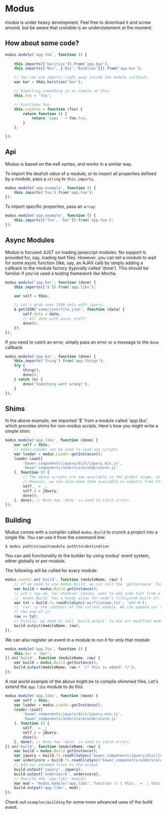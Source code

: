Modus
=====

*modus* is under heavy development. Feel free to download it and screw around, but be aware that
unstable is an understatement at the moment.

How about some code?
--------------------

```javascript
modus.module('app.foo', function () {
   
    this.imports(['baritize']).from('app.baz');
    this.imports(['Bin', {'Baz':'BazAlias'}]).from('app.bar');

    // You can use imports right away inside the module callback.
    var bar = this.baritize('bar');

    // Exporting something is as simple as this:
    this.foo = 'foo';

    // Functions too.
    this.saysFoo = function (foo) {
        return function () {
            return 'says ' + foo.foo;
        }
    };

});
```

Api
---
Modus is based on the es6 syntax, and works in a similar way.

To import the deafult value of a module, or to import all properties defined
by a module, pass a `string` to `this.imports`.

```javascript
modus.module('app.example', function () {
    this.imports('foo').from('app.foo');
});
```

To import specific properties, pass an `array`:
```javascript
modus.module('app.example', function () {
    this.imports(['foo', 'bar']).from('app.foo');
});
```

Async Modules
-------------
Modus is focused JUST on loading javascript modules. No support is provided
for, say, loading text files. However, you can tell a module to wait for
some async function (like, say, an AJAX call) by simply adding a callback
to the module factory (typically called 'done'). This should be familiar if
you've used a testing framework like Mocha.

```javascript
modus.module('app.bar', function (done) {
    this.imports(['$']).from('app.libs');

    var self = this;

    // Let's grab some JSON data with jquery.
    $.getJSON('some/json/file.json', function (data) {
        self.data = data;
        // All done with async stuff!
        done();
    });
});
```

If you need to catch an error, simply pass an error or a message to the `done` callback.

```javascript
modus.module('app.bar', function (done) {
    this.imports('thing').from('app.things');
    try {
        thing();
        done();
    } catch (e) {
        done('Something went wrong!');
    } 
});
```

Shims
-----
In the above example, we imported '$' from a module called 'app.libs', which
provides shims for non-modus scripts. Here's how you might write a simple shim:

```javascript
modus.module('app.libs', function (done) {
    var self = this;
    // modus.Loader can be used to load any scripts
    var loader = modus.Loader.getInstance();
    loader.load([
        'bower_components/jquery/dist/jquery.min.js',
        'bower_components/underscore/underscore.js'
    ], function () {
        // The above scripts are now available in the global scope, as always.
        // However, we can also make them available as exports from this module:
        self._ = _;
        self.$ = jQuery;
        done();
    }, done); // Note how 'done' is used to catch errors.
});
```

Building
--------
Modus comes with a compiler called `modus.Build` to crunch a project into
a single file. You can use it from the command line:

```cli
$ modus path\to\main\module path\to\destination
```

You can add functionality to the builder by using modus' event system, either
globally or per-module.

The following will be called for every module:

```javascript
modus.events.on('build', function (moduleName, raw) {
    // If we need to use modus.Build, we can call the `getInstance` function.
    var build = modus.Build.getInstance();
    // Let's say we, for whatever reason, want to add some text from a file.
    // `modus.Build` has a handy alias for node's filesystem built-in:
    var txt = build.fs.readFileSync('my/filename.txt', 'utf-8');
    // 'raw' is the contents of the current module. We can append our text to
    // the end of it:
    raw += txt;
    // Finally, we need to call `build.output` to use our modified module.
    build.output(moduleName, raw);
});
```

We can also register an event in a module to run it for *only* that module:

```javascript
modus.module('app.foo', function () {
    this.bar = 'bar';
}).on('build', function (moduleName, raw) {
    var build = modus.Build.getInstance();
    build.output(moduleName, raw + '/* this is added! */');
});
```

A real world example of the above might be to compile shimmed files. Let's
extend the `app.libs` module to do this:

```javascript
modus.module('app.libs', function (done) {
    var self = this;
    var loader = modus.Loader.getInstance();
    loader.load([
        'bower_components/jquery/dist/jquery.min.js',
        'bower_components/underscore/underscore.js'
    ], function () {
        self._ = _;
        self.$ = jQuery;
        done();
    }, done); // Note how 'done' is used to catch errors.
}).on('build', function (moduleName, raw) {
    var build = modus.Build.getInstance();
    var jquery = build.fs.readFileSync('bower_components/jquery/dist/jquery.min.js', 'utf-8');
    var underscore = build.fs.readFileSync('bower_components/underscore/underscore.js', 'utf-8');
    // Add our shimmed files to the output
    build.output('jquery', jquery);
    build.output('undersocre', underscore);
    // Rewrite the 'app.libs' module:
    var mod = "modus.module('app.libs', function () { this._ = _; this.$ = $; });";
    build.output('app.libs', mod);
});
```

Check out `examples\building` for some more advanced uses of the build event.